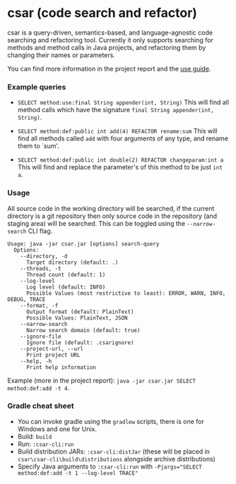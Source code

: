 csar (code search and refactor)
========

csar is a query-driven, semantics-based, and language-agnostic code searching and refactoring tool.
Currently it only supports searching for methods and method calls in Java projects, and refactoring them by
changing their names or parameters.

You can find more information in the project report and the [use guide](USEGUIDE.md).

### Example queries
* `SELECT method:use:final String appender(int, String)`
   This will find all method calls which have the signature `final String appender(int, String)`.

* `SELECT method:def:public int add(4) REFACTOR rename:sum`
   This will find all methods called `add` with four arguments of any type, and rename them to `sum'.

* `SELECT method:def:public int double(2) REFACTOR changeparam:int a`
   This will find and replace the parameter's of this method to be just `int a`.

### Usage
All source code in the working directory will be searched, if the current directory is a git repository then only source code in the repository (and staging area) will be searched.
This can be toggled using the `--narrow-search` CLI flag.

```
Usage: java -jar csar.jar [options] search-query
  Options:
    --directory, -d
      Target directory (default: .)
    --threads, -t
      Thread count (default: 1)
    --log-level
      Log level (default: INFO)
      Possible Values (most restrictive to least): ERROR, WARN, INFO, DEBUG, TRACE
    --format, -f
      Output format (default: PlainText)
      Possible Values: PlainText, JSON
    --narrow-search
      Narrow search domain (default: true)
    --ignore-file
      Ignore file (default: .csarignore)
    --project-url, --url
      Print project URL
    --help, -h
      Print help information
```

Example (more in the project report): `java -jar csar.jar SELECT method:def:add -t 4`.

### Gradle cheat sheet
* You can invoke gradle using the `gradlew` scripts, there is one for Windows and one for Unix.
* Build: `build`
* Run: `:csar-cli:run`
* Build distribution JARs: `:csar-cli:distJar` (these will be placed in `csar\csar-cli\build\distributions` alongside archive distributions)
* Specify Java arguments to `:csar-cli:run` with `-Pjargs="SELECT method:def:add -t 1 --log-level TRACE"`
